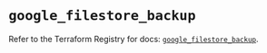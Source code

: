 # `google_filestore_backup`

Refer to the Terraform Registry for docs: [`google_filestore_backup`](https://registry.terraform.io/providers/hashicorp/google-beta/5.12.0/docs/resources/google_filestore_backup).
